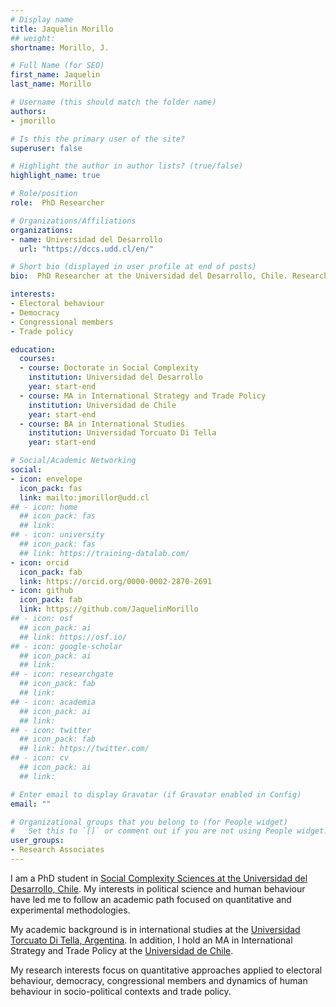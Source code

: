 ```yaml
---
# Display name
title: Jaquelin Morillo
## weight: 
shortname: Morillo, J.

# Full Name (for SEO)
first_name: Jaquelin
last_name: Morillo

# Username (this should match the folder name)
authors:
- jmorillo

# Is this the primary user of the site?
superuser: false

# Highlight the author in author lists? (true/false)
highlight_name: true

# Role/position
role:  PhD Researcher

# Organizations/Affiliations
organizations:
- name: Universidad del Desarrollo
  url: "https://dccs.udd.cl/en/"

# Short bio (displayed in user profile at end of posts)
bio:  PhD Researcher at the Universidad del Desarrollo, Chile. Research Associate in Training Data Lab, Chile.

interests:
- Electoral behaviour
- Democracy
- Congressional members
- Trade policy

education:
  courses:
  - course: Doctorate in Social Complexity
    institution: Universidad del Desarrollo
    year: start-end
  - course: MA in International Strategy and Trade Policy
    institution: Universidad de Chile
    year: start-end
  - course: BA in International Studies
    institution: Universidad Torcuato Di Tella
    year: start-end

# Social/Academic Networking
social:
- icon: envelope
  icon_pack: fas
  link: mailto:jmorillor@udd.cl
## - icon: home
  ## icon_pack: fas
  ## link: 
## - icon: university
  ## icon_pack: fas
  ## link: https://training-datalab.com/
- icon: orcid
  icon_pack: fab
  link: https://orcid.org/0000-0002-2870-2691
- icon: github
  icon_pack: fab
  link: https://github.com/JaquelinMorillo
## - icon: osf
  ## icon_pack: ai
  ## link: https://osf.io/
## - icon: google-scholar
  ## icon_pack: ai
  ## link: 
## - icon: researchgate
  ## icon_pack: fab
  ## link: 
## - icon: academia
  ## icon_pack: ai
  ## link: 
## - icon: twitter
  ## icon_pack: fab
  ## link: https://twitter.com/
## - icon: cv
  ## icon_pack: ai
  ## link: 

# Enter email to display Gravatar (if Gravatar enabled in Config)
email: ""

# Organizational groups that you belong to (for People widget)
#   Set this to `[]` or comment out if you are not using People widget.
user_groups:
- Research Associates
---
```


I am a PhD student in [Social Complexity Sciences at the Universidad del Desarrollo, Chile](https://dccs.udd.cl/en/). My interests in political science and human behaviour have led me to follow an academic path focused on quantitative and experimental methodologies.

My academic background is in international studies at the [Universidad Torcuato Di Tella, Argentina](https://www.utdt.edu/). In addition, I hold an MA in International Strategy and Trade Policy at the [Universidad de Chile](https://iei.uchile.cl/).

My research interests focus on quantitative approaches applied to electoral behaviour, democracy, congressional members and dynamics of human behaviour in socio-political contexts and trade policy.
